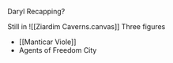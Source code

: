 
Daryl Recapping?


Still in ![[Ziardim Caverns.canvas]]
Three figures
- [[Manticar Viole]]
- Agents of Freedom City
